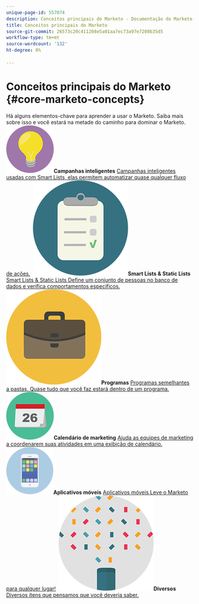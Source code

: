 ```yaml
---
unique-page-id: 557074
description: Conceitos principais do Marketo - Documentação do Marketo - Documentação do produto
title: Conceitos principais do Marketo
source-git-commit: 26573c20c411208e5a01aa7ec73a97e7208b35d5
workflow-type: tm+mt
source-wordcount: '132'
ht-degree: 0%

---
```



# Conceitos principais do Marketo {#core-marketo-concepts}

Há alguns elementos-chave para aprender a usar o Marketo. Saiba mais sobre isso e você estará na metade do caminho para dominar o Marketo.
**&#x200B; ![Campanhas inteligentes](assets/seo-01.png)Campanhas inteligentes** [Campanhas inteligentes usadas com Smart Lists, elas permitem automatizar quase qualquer fluxo de ações.](https://docs.marketo.com/display/DOCS/Smart+Campaigns)     **&#x200B; ![Smart Lists &amp; Static Lists](assets/office-35.png)Smart Lists &amp; Static Lists** [Smart Lists &amp; Static Lists Define um conjunto de pessoas no banco de dados e verifica comportamentos específicos.](https://docs.marketo.com/display/DOCS/Smart+Lists+and+Static+Lists)     **&#x200B; ![Programas](assets/office-02.png)Programas** [Programas semelhantes a pastas. Quase tudo que você faz estará dentro de um programa.](https://docs.marketo.com/display/DOCS/Programs)     **&#x200B; ![Calendário de marketing](assets/office-10.png)Calendário de marketing** [Ajuda as equipes de marketing a coordenarem suas atividades em uma exibição de calendário.](https://docs.marketo.com/display/DOCS/Marketing+Calendar)     **&#x200B; ![Aplicativos móveis](assets/mobile-apps.png)Aplicativos móveis** [Aplicativos móveis Leve o Marketo para qualquer lugar!](core-marketo-concepts/mobile-apps.md)     **&#x200B; ![Diversos](assets/party-11.png)Diversos** [Diversos itens que pensamos que você deveria saber.](https://docs.marketo.com/display/DOCS/Miscellaneous)
